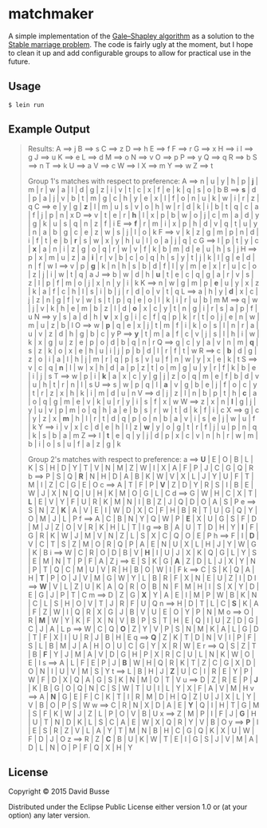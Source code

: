 # matchmaker

A simple implementation of the [Gale–Shapley algorithm](http://www.econ.ucsb.edu/~tedb/Courses/Ec100C/galeshapley.pdf) as a solution to the [Stable marriage problem](https://en.wikipedia.org/wiki/Stable_marriage_problem). The code is fairly ugly at the moment, but I hope to clean it up and add configurable groups to allow for practical use in the future.

## Usage

    $ lein run

## Example Output

> Results:
> A ==> j
> B ==> s
> C ==> z
> D ==> h
> E ==> f
> F ==> r
> G ==> x
> H ==> i
> I ==> g
> J ==> u
> K ==> e
> L ==> d
> M ==> o
> N ==> v
> O ==> p
> P ==> y
> Q ==> q
> R ==> b
> S ==> n
> T ==> k
> U ==> a
> V ==> c
> W ==> l
> X ==> m
> Y ==> w
> Z ==> t
>
> Group 1's matches with respect to preference:
> A ==> n | u | y | h | p | **j** | m | r | w | a | l | d | g | z | i | v | t | c | x | f | e | k | q | s | o | b
> B ==> **s** | d | p | a | j | v | b | t | m | g | c | h | y | e | x | l | f | o | n | u | k | w | i | r | z | q
> C ==> e | y | g | **z** | l | m | u | s | v | o | h | w | r | d | k | i | b | t | q | c | a | f | j | p | n | x
> D ==> v | t | e | r | **h** | l | x | p | b | w | o | j | c | m | a | d | y | g | k | u | s | q | n | z | f | i
> E ==> **f** | r | m | i | x | p | h | d | v | q | t | u | y | n | a | b | g | c | e | z | w | s | j | l | o | k
> F ==> v | k | z | g | m | p | n | d | i | f | t | e | b | **r** | s | w | x | y | h | u | l | o | a | j | q | c
> G ==> l | p | t | y | c | **x** | a | n | i | z | g | o | q | r | w | v | f | k | b | m | d | e | u | h | s | j
> H ==> p | x | m | u | z | a | **i** | r | v | b | c | o | q | h | s | y | t | j | k | l | g | e | d | n | f | w
> I ==> v | p | **g** | k | n | h | s | b | d | f | l | y | m | e | x | r | u | c | o | z | j | i | w | t | q | a
> J ==> b | w | d | h | **u** | t | e | c | q | g | a | r | v | s | z | l | p | f | m | o | j | x | n | y | i | k
> K ==> n | w | g | m | p | **e** | u | y | x | z | k | a | f | c | h | l | s | i | b | j | r | d | o | v | t | q
> L ==> a | h | y | **d** | x | c | j | z | n | g | f | v | w | s | t | p | q | e | o | l | k | i | r | u | b | m
> M ==> q | w | j | v | k | h | e | m | b | z | l | d | **o** | x | c | y | t | n | g | i | r | s | a | p | f | u
> N ==> y | s | a | d | h | **v** | x | g | i | c | f | q | p | k | r | t | o | j | e | n | w | m | u | z | b | l
> O ==> w | **p** | q | e | x | j | t | m | f | i | k | o | s | l | n | r | a | u | v | z | d | h | g | b | c | y
> P ==> **y** | t | m | a | f | c | v | j | s | l | h | i | w | k | x | g | u | z | e | p | o | d | b | q | n | r
> Q ==> g | c | y | a | v | n | m | **q** | s | z | k | o | x | e | h | u | i | j | p | b | d | l | r | f | t | w
> R ==> c | **b** | d | g | z | o | i | a | l | h | j | m | r | q | p | s | v | u | f | n | w | y | x | e | k | t
> S ==> v | c | q | **n** | l | w | x | h | d | a | p | z | t | o | m | g | u | y | r | f | k | b | e | i | j | s
> T ==> w | p | i | **k** | a | x | c | y | g | j | z | o | q | m | e | f | b | d | v | u | h | t | r | n | l | s
> U ==> s | w | p | q | l | **a** | v | g | b | e | j | f | o | c | y | t | r | z | x | h | k | i | m | d | u | n
> V ==> d | j | z | l | n | b | p | t | h | **c** | a | o | q | g | m | e | v | k | u | r | y | i | s | f | x | w
> W ==> z | x | n | **l** | g | j | y | u | v | p | m | o | q | h | a | e | b | s | r | w | t | d | k | f | i | c
> X ==> g | c | y | z | x | **m** | h | l | r | t | d | q | p | o | n | b | a | v | i | s | e | j | w | u | f | k
> Y ==> i | v | x | c | d | e | h | l | z | **w** | y | o | g | t | r | f | j | u | p | n | q | k | s | b | a | m
> Z ==> l | **t** | e | q | y | j | d | p | x | c | v | n | h | r | w | m | b | i | o | s | u | f | a | z | g | k
>
> Group 2's matches with respect to preference:
> a ==> **U** | E | O | B | L | K | S | H | D | Y | T | V | N | M | Z | W | I | X | A | F | P | J | C | G | Q | R
> b ==> P | S | Q | **R** | N | H | D | A | B | K | W | V | X | L | J | Y | U | F | T | M | I | Z | C | G | E | O
> c ==> A | T | F | P | **V** | Z | D | Y | R | S | I | B | E | W | J | X | N | Q | U | H | K | M | O | G | L | C
> d ==> G | W | H | C | X | T | **L** | E | V | Y | F | U | R | K | M | N | I | B | Z | J | Q | D | O | A | S | P
> e ==> S | N | Z | **K** | A | V | E | I | W | D | X | C | F | H | B | R | T | U | G | Q | Y | O | M | J | L | P
> f ==> A | C | B | N | Y | Q | W | P | **E** | X | U | G | S | F | D | M | J | Z | O | V | R | K | H | L | T | I
> g ==> B | A | U | T | D | H | Y | **I** | F | G | R | K | W | J | M | V | N | Z | L | S | X | C | Q | O | E | P
> h ==> F | I | **D** | V | C | T | S | Z | M | O | R | Q | P | A | E | N | U | X | L | H | J | Y | W | G | K | B
> i ==> W | C | R | O | D | B | V | **H** | I | U | J | X | K | Q | G | L | Y | S | E | M | N | T | P | F | A | Z
> j ==> E | S | K | G | **A** | Z | D | L | J | X | Y | N | P | T | Q | C | M | U | V | R | H | B | O | W | I | F
> k ==> C | S | K | Q | A | H | **T** | P | O | J | V | M | G | W | Y | L | B | R | F | X | N | E | U | Z | I | D
> l ==> **W** | V | L | Z | U | K | A | Q | R | O | B | N | F | M | H | I | S | X | Y | D | E | G | J | P | T | C
> m ==> D | Z | G | **X** | Y | A | E | I | M | P | W | B | K | N | C | L | S | H | O | V | T | J | R | F | U | Q
> n ==> H | D | T | L | C | **S** | K | A | F | Z | W | I | Q | R | X | G | J | B | V | U | E | O | Y | P | N | M
> o ==> O | R | **M** | W | Y | K | F | X | N | V | B | P | S | T | H | E | Q | I | U | Z | D | G | C | J | A | L
> p ==> W | C | Q | **O** | Z | Y | V | P | S | N | M | K | A | L | G | D | T | F | X | I | U | R | J | B | H | E
> q ==> **Q** | Z | K | T | D | N | V | I | P | F | S | L | B | M | J | A | H | O | U | C | G | Y | X | R | W | E
> r ==> Q | S | Z | T | B | **F** | Y | J | M | A | V | D | G | H | P | X | R | C | U | L | N | K | W | O | E | I
> s ==> A | L | F | E | P | J | **B** | W | H | Q | R | K | T | Z | C | G | X | D | O | N | I | U | V | M | S | Y
> t ==> L | B | H | J | **Z** | U | C | I | R | E | Y | P | W | F | D | X | Q | A | G | S | K | N | M | O | T | V
> u ==> D | Z | R | E | P | **J** | K | B | G | O | Q | N | C | S | W | T | U | I | L | Y | X | F | A | V | M | H
> v ==> A | **N** | G | E | F | C | K | T | I | R | M | D | H | Q | Z | U | J | X | L | Y | V | B | O | P | S | W
> w ==> C | R | N | X | D | A | E | **Y** | Q | I | H | T | G | M | S | F | K | W | J | Z | L | P | O | V | B | U
> x ==> Z | M | P | I | F | J | **G** | H | U | T | N | D | K | L | S | C | A | E | W | X | Q | R | Y | V | B | O
> y ==> **P** | I | E | S | R | Z | V | L | A | Y | T | M | N | B | H | C | G | Q | K | X | U | W | F | D | J | O
> z ==> R | Z | **C** | B | U | K | W | T | E | I | G | S | J | V | M | A | D | L | N | O | P | F | Q | X | H | Y

## License

Copyright © 2015 David Busse

Distributed under the Eclipse Public License either version 1.0 or (at
your option) any later version.
